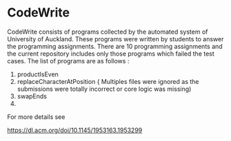 # CodeWrite 
CodeWrite  consists of programs collected by the automated system of University of Auckland. These programs were written by students to answer the programming assignments. There are 10 programming assignments and the current repository includes only those programs which failed the test cases. The list of programs are as follows :

1. productIsEven
2. replaceCharacterAtPosition { Multiples files were ignored as the submissions were totally incorrect or core logic was missing)
3. swapEnds
4. 




For more details see  

https://dl.acm.org/doi/10.1145/1953163.1953299

 
